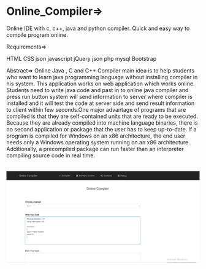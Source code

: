 # Online_Compiler=>
Online IDE with c, c++, java and python compiler. Quick and easy way to compile  program online.

Requirements=>

HTML
CSS
json
javascript
jQuery
json
php
mysql
Bootstrap


Abstract=>
Online Java , C and C++ Compiler main idea is to help students who want to learn java programming language without installing compiler in his system. This application works on web application which works online. Students need to write java code and past in to online java compiler and press run button system will send  information to server where compiler is installed and it will test the code at server side and send result information to client within few seconds.One major advantage of programs that are compiled is that they are self-contained  units that are ready to be executed. Because they are already compiled into  machine language binaries, there is no second application or package that the user
has to keep up-to-date. If a program is compiled for Windows on an x86 architecture, the end user needs only a Windows operating system running on an  x86 architecture. Additionally, a precompiled package can run faster than an  interpreter compiling source code in real time.

<br/>
<img src="compilers.JPG" alt="compiler">

